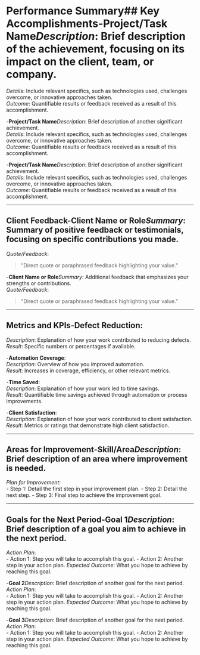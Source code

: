 # **Performance Summary**## **Key Accomplishments**-**Project/Task Name***Description*: Brief description of the achievement, focusing on its impact on the client, team, or company.  
  *Details*: Include relevant specifics, such as technologies used, challenges overcome, or innovative approaches taken.  
  *Outcome*: Quantifiable results or feedback received as a result of this accomplishment.

-**Project/Task Name***Description*: Brief description of another significant achievement.  
  *Details*: Include relevant specifics, such as technologies used, challenges overcome, or innovative approaches taken.  
  *Outcome*: Quantifiable results or feedback received as a result of this accomplishment.

-**Project/Task Name***Description*: Brief description of another significant achievement.  
  *Details*: Include relevant specifics, such as technologies used, challenges overcome, or innovative approaches taken.  
  *Outcome*: Quantifiable results or feedback received as a result of this accomplishment.

---

## **Client Feedback**-**Client Name or Role***Summary*: Summary of positive feedback or testimonials, focusing on specific contributions you made.  
  *Quote/Feedback*:  
  > "Direct quote or paraphrased feedback highlighting your value."

-**Client Name or Role***Summary*: Additional feedback that emphasizes your strengths or contributions.  
  *Quote/Feedback*:  
  > "Direct quote or paraphrased feedback highlighting your value."

---

## **Metrics and KPIs**-**Defect Reduction**:  
  *Description*: Explanation of how your work contributed to reducing defects.  
  *Result*: Specific numbers or percentages if available.

-**Automation Coverage**:  
  *Description*: Overview of how you improved automation.  
  *Result*: Increases in coverage, efficiency, or other relevant metrics.

-**Time Saved**:  
  *Description*: Explanation of how your work led to time savings.  
  *Result*: Quantifiable time savings achieved through automation or process improvements.

-**Client Satisfaction**:  
  *Description*: Explanation of how your work contributed to client satisfaction.  
  *Result*: Metrics or ratings that demonstrate high client satisfaction.

---

## **Areas for Improvement**-**Skill/Area***Description*: Brief description of an area where improvement is needed.  
  *Plan for Improvement*:  
    - Step 1: Detail the first step in your improvement plan.
    - Step 2: Detail the next step.
    - Step 3: Final step to achieve the improvement goal.

---

## **Goals for the Next Period**-**Goal 1***Description*: Brief description of a goal you aim to achieve in the next period.  
  *Action Plan*:  
    - Action 1: Step you will take to accomplish this goal.
    - Action 2: Another step in your action plan.
  *Expected Outcome*: What you hope to achieve by reaching this goal.

-**Goal 2***Description*: Brief description of another goal for the next period.  
  *Action Plan*:  
    - Action 1: Step you will take to accomplish this goal.
    - Action 2: Another step in your action plan.
  *Expected Outcome*: What you hope to achieve by reaching this goal.

-**Goal 3***Description*: Brief description of another goal for the next period.  
  *Action Plan*:  
    - Action 1: Step you will take to accomplish this goal.
    - Action 2: Another step in your action plan.
  *Expected Outcome*: What you hope to achieve by reaching this goal.
